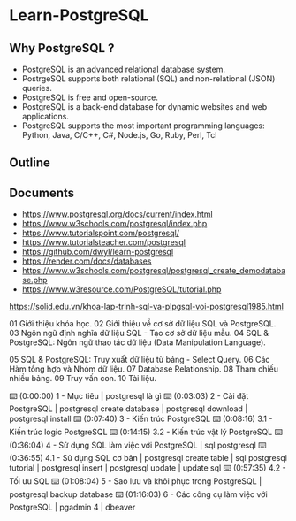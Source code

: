 # Learn-PostgreSQL

## Why PostgreSQL ?

- PostgreSQL is an advanced relational database system.
- PostrgeSQL supports both relational (SQL) and non-relational (JSON) queries.
- PostgreSQL is free and open-source.
- PostgreSQL is a back-end database for dynamic websites and web applications.
- PostgreSQL supports the most important programming languages: Python, Java, C/C++, C#, Node.js, Go, Ruby, Perl, Tcl

## Outline

## Documents

- https://www.postgresql.org/docs/current/index.html
- https://www.w3schools.com/postgresql/index.php
- https://www.tutorialspoint.com/postgresql/
- https://www.tutorialsteacher.com/postgresql
- https://github.com/dwyl/learn-postgresql
- https://render.com/docs/databases
- https://www.w3schools.com/postgresql/postgresql_create_demodatabase.php
- https://www.w3resource.com/PostgreSQL/tutorial.php


https://solid.edu.vn/khoa-lap-trinh-sql-va-plpgsql-voi-postgresql1985.html


01 Giới thiệu khóa học.
02 Giới thiệu về cơ sở dữ liệu SQL và PostgreSQL.
03 Ngôn ngữ định nghĩa dữ liệu SQL - Tạo cơ sở dữ liệu mẫu.
04 SQL & PostgreSQL: Ngôn ngữ thao tác dữ liệu (Data Manipulation Language).

05 SQL & PostgreSQL: Truy xuất dữ liệu từ bảng - Select Query.
06 Các Hàm tổng hợp và Nhóm dữ liệu.
07 Database Relationship.
08 Tham chiếu nhiều bảng.
09 Truy vấn con.
10 Tài liệu.




⌨️ (0:00:00) 1 - Mục tiêu | postgresql là gì
⌨️ (0:03:03) 2 - Cài đặt PostgreSQL | postgresql create database | postgresql download | postgresql install
⌨️ (0:07:40) 3 - Kiến trúc PostgreSQL
⌨️ (0:08:16) 3.1 - Kiến trúc logic PostgreSQL
⌨️ (0:14:15) 3.2 - Kiến trúc vật lý PostgreSQL
⌨️ (0:36:04) 4 - Sử dụng SQL làm việc với PostgreSQL | sql postgresql
⌨️ (0:36:55) 4.1 - Sử dụng SQL cơ bản | postgresql create table | sql postgresql tutorial | postgresql insert | postgresql update | update sql
⌨️ (0:57:35) 4.2 - Tối ưu SQL
⌨️ (01:08:04) 5 - Sao lưu và khôi phục trong PostgreSQL | postgresql backup database
⌨️ (01:16:03) 6 - Các công cụ làm việc với PostgreSQL | pgadmin 4 | dbeaver